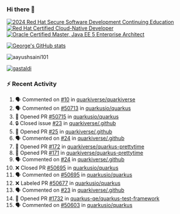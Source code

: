### Hi there 👋

<!--START_SECTION:badges-->
[![2024 Red Hat Secure Software Development Continuing Education](https://images.credly.com/size/110x110/images/36a76b78-c5bf-45cf-ac2c-48c3825260c7/blob)](http://www.credly.com/badges/c86e9a17-d2c3-4554-b890-7d0521710eb6 "2024 Red Hat Secure Software Development Continuing Education")
[![Red Hat Certified Cloud-Native Developer](https://images.credly.com/size/110x110/images/12ef4e4e-3d8d-4caf-9ab1-858c5bcb9619/image.png)](http://www.credly.com/badges/b6402e31-0894-48e6-b488-e2e551dcc809 "Red Hat Certified Cloud-Native Developer")
[![Oracle Certified Master, Java EE 5 Enterprise Architect](https://images.credly.com/size/110x110/images/1fa3549c-674c-4779-b3d6-d7d64eac2c23/Oracle-Certification-badge_OC-Master.png)](http://www.credly.com/badges/2565574e-b81d-410e-ab7d-24666ddcbe00 "Oracle Certified Master, Java EE 5 Enterprise Architect")
<!--END_SECTION:badges-->

[![George's GitHub stats](https://github-readme-stats.vercel.app/api?username=gastaldi&show=reviews,prs_merged&hide=contribs,prs&theme=transparent&show_icons=true)](https://github.com/anuraghazra/github-readme-stats)

<p align="left"> <img src="https://komarev.com/ghpvc/?username=gastaldi&label=Profile%20views&color=0e75b6&style=for-the-badge" alt="aayushsaini101" /> </p>

<p align="left"> <a href="https://github.com/ryo-ma/github-profile-trophy"><img src="https://github-profile-trophy.vercel.app/?username=gastaldi" alt="gastaldi" /></a> </p>

### :zap: Recent Activity

<!--START_SECTION:activity-->
1. 🗣 Commented on [#10](https://github.com/quarkiverse/quarkiverse/issues/10#issuecomment-3446827359) in [quarkiverse/quarkiverse](https://github.com/quarkiverse/quarkiverse)
2. 🗣 Commented on [#50713](https://github.com/quarkusio/quarkus/pull/50713#issuecomment-3445208032) in [quarkusio/quarkus](https://github.com/quarkusio/quarkus)
3. 💪 Opened PR [#50715](undefined) in [quarkusio/quarkus](https://github.com/quarkusio/quarkus)
4. 🔒 Closed issue [#23](https://github.com/quarkiverse/.github/issues/23) in [quarkiverse/.github](https://github.com/quarkiverse/.github)
5. 💪 Opened PR [#25](undefined) in [quarkiverse/.github](https://github.com/quarkiverse/.github)
6. 🗣 Commented on [#24](https://github.com/quarkiverse/.github/pull/24#issuecomment-3443479567) in [quarkiverse/.github](https://github.com/quarkiverse/.github)
7. 💪 Opened PR [#172](undefined) in [quarkiverse/quarkus-prettytime](https://github.com/quarkiverse/quarkus-prettytime)
8. 💪 Opened PR [#171](undefined) in [quarkiverse/quarkus-prettytime](https://github.com/quarkiverse/quarkus-prettytime)
9. 🗣 Commented on [#24](https://github.com/quarkiverse/.github/pull/24#issuecomment-3442863362) in [quarkiverse/.github](https://github.com/quarkiverse/.github)
10. ❌ Closed PR [#50695](undefined) in [quarkusio/quarkus](https://github.com/quarkusio/quarkus)
11. 🗣 Commented on [#50695](https://github.com/quarkusio/quarkus/pull/50695#issuecomment-3440157371) in [quarkusio/quarkus](https://github.com/quarkusio/quarkus)
12. ❌ Labeled PR [#50677](undefined) in [quarkusio/quarkus](https://github.com/quarkusio/quarkus)
13. 🗣 Commented on [#23](https://github.com/quarkiverse/.github/issues/23#issuecomment-3437140980) in [quarkiverse/.github](https://github.com/quarkiverse/.github)
14. 💪 Opened PR [#1732](undefined) in [quarkus-qe/quarkus-test-framework](https://github.com/quarkus-qe/quarkus-test-framework)
15. 🗣 Commented on [#50603](https://github.com/quarkusio/quarkus/pull/50603#issuecomment-3430463941) in [quarkusio/quarkus](https://github.com/quarkusio/quarkus)
<!--END_SECTION:activity-->
